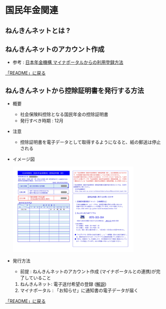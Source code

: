 # 国民年金関連

## ねんきんネットとは ? 

## ねんきんネットのアカウント作成
- 参考 : [日本年金機構 マイナポータルからの利用登録方法](https://www.nenkin.go.jp/n_net/registration/mynaportal.html)

[「README」に戻る](../README.md#時期別のイベントリスト)

## ねんきんネットから控除証明書を発行する方法
- 概要
    - 社会保険料控除となる国民年金の控除証明書
    - 発行すべき時期 : 12月
- 注意
    - 控除証明書を電子データとして取得するようになると、紙の郵送は停止される
- イメージ図

    <img width="80%" src="../images/控除証明書_社会保険料_国民年金.jpg">
- 発行方法
    - 前提 : ねんきんネットのアカウント作成 (マイナポータルとの連携)が完了していること
    1. ねんきんネット: 電子送付希望の登録 ([解説](https://www.nenkin.go.jp/n_net/utilization/electronic_delivery.html))
    2. マイナポータル : 「お知らせ」に通知書の電子データが届く

[「README」に戻る](../README.md#時期別のイベントリスト)
